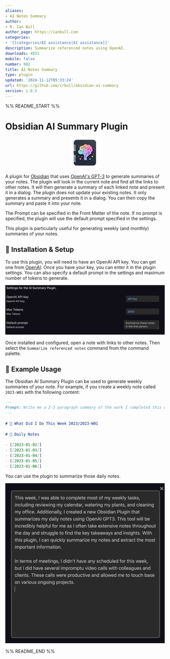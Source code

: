 ```yaml
---
aliases:
- AI Notes Summary
author:
- R. Ian Bull
author_page: https://ianbull.com
categories:
- '[[categories/AI assistance|AI assistance]]'
description: Summarize referenced notes using OpenAI.
downloads: 4031
mobile: false
number: 982
title: AI Notes Summary
type: plugin
updated: '2024-11-12T05:33:24'
url: https://github.com/irbull/obsidian-ai-summary
version: 1.0.5
---
```


%% README_START %%

# Obsidian AI Summary Plugin

<p align="center">
<img src="https://raw.githubusercontent.com/irbull/obsidian-ai-summary/HEAD/ai-summary.png"  width="96">
</p>

A plugin for [Obsidian](https://obsidian.md) that uses [OpenAI's GPT-3](https://openai.com/blog/openai-api/) to generate summaries of your notes. The plugin will look in the current note and find all the links to other notes. It will then generate a summary of each linked note and present it in a dialog. The plugin does not update your existing notes. It only generates a summary and presents it in a dialog. You can then copy the summary and paste it into your note.

The Prompt can be specified in the Front Matter of the note. If no prompt is specified, the plugin will use the default prompt specified in the settings.

This plugin is particularly useful for generating weekly (and monthly) summaries of your notes.

## 🚀 Installation & Setup

To use this plugin, you will need to have an OpenAI API key. You can get one from [OpenAI](https://beta.openai.com/). Once you have your key, you can enter it in the plugin settings. You can also specify a default prompt in the settings and maximum number of tokens to generate.

![Settings](https://raw.githubusercontent.com/irbull/obsidian-ai-summary/HEAD/images/settings.png)

Once installed and configured, open a note with links to other notes. Then select the `Summarize referenced notes` command from the command palette.

## 💪 Example Usage

The Obsidian AI Summary Plugin can be used to generate weekly summaries of your note. For example, if you create a weekly note called `2023-W01` with the following content:

```markdown
---
Prompt: Write me a 2-3 paragraph summary of the work I completed this week in the first person. The work completed is below the '# 🚀 Work Completed' section.
---

# 🚀 What Did I Do This Week 2023/2023-W01

# 📅 Daily Notes

- [[2023-01-02]]
- [[2023-01-03]]
- [[2023-01-04]]
- [[2023-01-05]]
- [[2023-01-06]]

```

You can use the plugin to summarize those daily notes.

 ![Settings](https://raw.githubusercontent.com/irbull/obsidian-ai-summary/HEAD/images/ai-dialog.png)


%% README_END %%